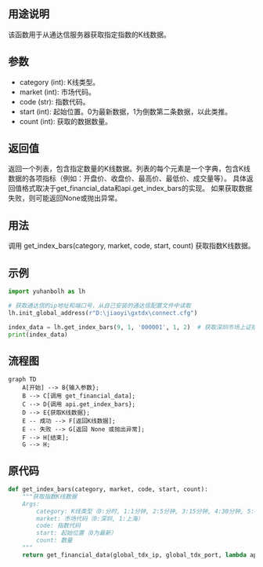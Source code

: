 ## 用途说明

该函数用于从通达信服务器获取指定指数的K线数据。

## 参数

* category (int): K线类型。
* market (int): 市场代码。
* code (str): 指数代码。
* start (int): 起始位置。0为最新数据，1为倒数第二条数据，以此类推。
* count (int): 获取的数据数量。
## 返回值

返回一个列表，包含指定数量的K线数据。列表的每个元素是一个字典，包含K线数据的各项指标（例如：开盘价、收盘价、最高价、最低价、成交量等）。  具体返回值格式取决于get_financial_data和api.get_index_bars的实现。 如果获取数据失败，则可能返回None或抛出异常。

## 用法

调用 get_index_bars(category, market, code, start, count)  获取指数K线数据。

## 示例

```python
import yuhanbolh as lh

# 获取通达信的ip地址和端口号，从自己安装的通达信配置文件中读取
lh.init_global_address(r"D:\jiaoyi\gxtdx\connect.cfg")

index_data = lh.get_index_bars(9, 1, '000001', 1, 2)  # 获取深圳市场上证指数的1分钟K线数据，最新的10条
print(index_data)

```

## 流程图

```mermaid
graph TD
    A[开始] --> B{输入参数};
    B --> C[调用 get_financial_data];
    C --> D{调用 api.get_index_bars};
    D --> E{获取K线数据};
    E -- 成功 --> F[返回K线数据];
    E -- 失败 --> G[返回 None 或抛出异常];
    F --> H[结束];
    G --> H;
```

## 原代码

```python
def get_index_bars(category, market, code, start, count):
    """获取指数K线数据
    Args:
        category: K线类型（0:分时, 1:1分钟, 2:5分钟, 3:15分钟, 4:30分钟, 5:60分钟）
        market: 市场代码（0:深圳, 1:上海）
        code: 指数代码
        start: 起始位置（0为最新）
        count: 数量
    """
    return get_financial_data(global_tdx_ip, global_tdx_port, lambda api: api.get_index_bars(category, market, code, start, count))

```

